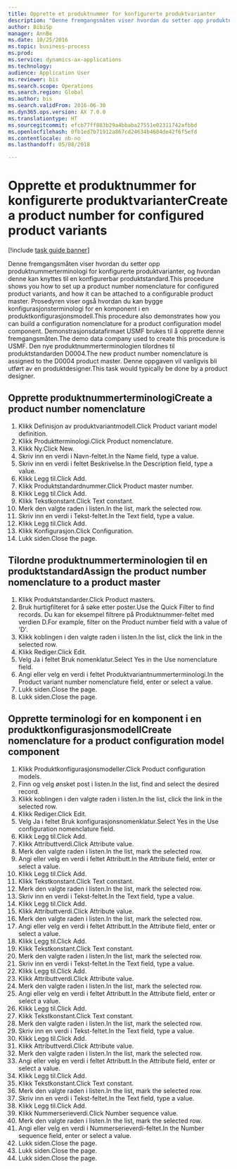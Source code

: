 ```yaml
--- 
title: Opprette et produktnummer for konfigurerte produktvarianter
description: "Denne fremgangsmåten viser hvordan du setter opp produktnummerterminologi for konfigurerte produktvarianter, og hvordan denne kan knyttes til en konfigurerbar produktstandard."
author: BibiSp
manager: AnnBe
ms.date: 10/25/2016
ms.topic: business-process
ms.prod: 
ms.service: dynamics-ax-applications
ms.technology: 
audience: Application User
ms.reviewer: bis
ms.search.scope: Operations
ms.search.region: Global
ms.author: bis
ms.search.validFrom: 2016-06-30
ms.dyn365.ops.version: AX 7.0.0
ms.translationtype: HT
ms.sourcegitcommit: efcb77ff883b29a4bbaba27551e02311742afbbd
ms.openlocfilehash: 0fb1ed7b71912a867cd24634b4684de42f6f5efd
ms.contentlocale: nb-no
ms.lasthandoff: 05/08/2018

---
```

# <a name="create-a-product-number-for-configured-product-variants"></a><span data-ttu-id="32e34-103">Opprette et produktnummer for konfigurerte produktvarianter</span><span class="sxs-lookup"><span data-stu-id="32e34-103">Create a product number for configured product variants</span></span>

[!include [task guide banner](../../includes/task-guide-banner.md)]

<span data-ttu-id="32e34-104">Denne fremgangsmåten viser hvordan du setter opp produktnummerterminologi for konfigurerte produktvarianter, og hvordan denne kan knyttes til en konfigurerbar produktstandard.</span><span class="sxs-lookup"><span data-stu-id="32e34-104">This procedure shows you how to set up a product number nomenclature for configured product variants, and how it can be attached to a configurable product master.</span></span> <span data-ttu-id="32e34-105">Prosedyren viser også hvordan du kan bygge konfigurasjonsterminologi for en komponent i en produktkonfigurasjonsmodell.</span><span class="sxs-lookup"><span data-stu-id="32e34-105">This procedure also demonstrates how you can build a configuration nomenclature for a product configuration model component.</span></span> <span data-ttu-id="32e34-106">Demonstrasjonsdatafirmaet USMF brukes til å opprette denne fremgangsmåten.</span><span class="sxs-lookup"><span data-stu-id="32e34-106">The demo data company used to create this procedure is USMF.</span></span> <span data-ttu-id="32e34-107">Den nye produktnummerterminologien tilordnes til produktstandarden D0004.</span><span class="sxs-lookup"><span data-stu-id="32e34-107">The new product number nomenclature is assigned to the D0004 product master.</span></span> <span data-ttu-id="32e34-108">Denne oppgaven vil vanligvis bli utført av en produktdesigner.</span><span class="sxs-lookup"><span data-stu-id="32e34-108">This task would typically be done by a product designer.</span></span>


## <a name="create-a-product-number-nomenclature"></a><span data-ttu-id="32e34-109">Opprette produktnummerterminologi</span><span class="sxs-lookup"><span data-stu-id="32e34-109">Create a product number nomenclature</span></span>
1. <span data-ttu-id="32e34-110">Klikk Definisjon av produktvariantmodell.</span><span class="sxs-lookup"><span data-stu-id="32e34-110">Click Product variant model definition.</span></span>
2. <span data-ttu-id="32e34-111">Klikk Produktterminologi.</span><span class="sxs-lookup"><span data-stu-id="32e34-111">Click Product nomenclature.</span></span>
3. <span data-ttu-id="32e34-112">Klikk Ny.</span><span class="sxs-lookup"><span data-stu-id="32e34-112">Click New.</span></span>
4. <span data-ttu-id="32e34-113">Skriv inn en verdi i Navn-feltet.</span><span class="sxs-lookup"><span data-stu-id="32e34-113">In the Name field, type a value.</span></span>
5. <span data-ttu-id="32e34-114">Skriv inn en verdi i feltet Beskrivelse.</span><span class="sxs-lookup"><span data-stu-id="32e34-114">In the Description field, type a value.</span></span>
6. <span data-ttu-id="32e34-115">Klikk Legg til.</span><span class="sxs-lookup"><span data-stu-id="32e34-115">Click Add.</span></span>
7. <span data-ttu-id="32e34-116">Klikk Produktstandardnummer.</span><span class="sxs-lookup"><span data-stu-id="32e34-116">Click Product master number.</span></span>
8. <span data-ttu-id="32e34-117">Klikk Legg til.</span><span class="sxs-lookup"><span data-stu-id="32e34-117">Click Add.</span></span>
9. <span data-ttu-id="32e34-118">Klikk Tekstkonstant.</span><span class="sxs-lookup"><span data-stu-id="32e34-118">Click Text constant.</span></span>
10. <span data-ttu-id="32e34-119">Merk den valgte raden i listen.</span><span class="sxs-lookup"><span data-stu-id="32e34-119">In the list, mark the selected row.</span></span>
11. <span data-ttu-id="32e34-120">Skriv inn en verdi i Tekst-feltet.</span><span class="sxs-lookup"><span data-stu-id="32e34-120">In the Text field, type a value.</span></span>
12. <span data-ttu-id="32e34-121">Klikk Legg til.</span><span class="sxs-lookup"><span data-stu-id="32e34-121">Click Add.</span></span>
13. <span data-ttu-id="32e34-122">Klikk Konfigurasjon.</span><span class="sxs-lookup"><span data-stu-id="32e34-122">Click Configuration.</span></span>
14. <span data-ttu-id="32e34-123">Lukk siden.</span><span class="sxs-lookup"><span data-stu-id="32e34-123">Close the page.</span></span>

## <a name="assign-the-product-number-nomenclature-to-a-product-master"></a><span data-ttu-id="32e34-124">Tilordne produktnummerterminologien til en produktstandard</span><span class="sxs-lookup"><span data-stu-id="32e34-124">Assign the product number nomenclature to a product master</span></span>
1. <span data-ttu-id="32e34-125">Klikk Produktstandarder.</span><span class="sxs-lookup"><span data-stu-id="32e34-125">Click Product masters.</span></span>
2. <span data-ttu-id="32e34-126">Bruk hurtigfilteret for å søke etter poster.</span><span class="sxs-lookup"><span data-stu-id="32e34-126">Use the Quick Filter to find records.</span></span> <span data-ttu-id="32e34-127">Du kan for eksempel filtrere på Produktnummer-feltet med verdien D.</span><span class="sxs-lookup"><span data-stu-id="32e34-127">For example, filter on the Product number field with a value of 'D'.</span></span>
3. <span data-ttu-id="32e34-128">Klikk koblingen i den valgte raden i listen.</span><span class="sxs-lookup"><span data-stu-id="32e34-128">In the list, click the link in the selected row.</span></span>
4. <span data-ttu-id="32e34-129">Klikk Rediger.</span><span class="sxs-lookup"><span data-stu-id="32e34-129">Click Edit.</span></span>
5. <span data-ttu-id="32e34-130">Velg Ja i feltet Bruk nomenklatur.</span><span class="sxs-lookup"><span data-stu-id="32e34-130">Select Yes in the Use nomenclature field.</span></span>
6. <span data-ttu-id="32e34-131">Angi eller velg en verdi i feltet Produktvariantnummerterminologi.</span><span class="sxs-lookup"><span data-stu-id="32e34-131">In the Product variant number nomenclature field, enter or select a value.</span></span>
7. <span data-ttu-id="32e34-132">Lukk siden.</span><span class="sxs-lookup"><span data-stu-id="32e34-132">Close the page.</span></span>
8. <span data-ttu-id="32e34-133">Lukk siden.</span><span class="sxs-lookup"><span data-stu-id="32e34-133">Close the page.</span></span>

## <a name="create-nomenclature-for-a-product-configuration-model-component"></a><span data-ttu-id="32e34-134">Opprette terminologi for en komponent i en produktkonfigurasjonsmodell</span><span class="sxs-lookup"><span data-stu-id="32e34-134">Create nomenclature for a product configuration model component</span></span>
1. <span data-ttu-id="32e34-135">Klikk Produktkonfigurasjonsmodeller.</span><span class="sxs-lookup"><span data-stu-id="32e34-135">Click Product configuration models.</span></span>
2. <span data-ttu-id="32e34-136">Finn og velg ønsket post i listen.</span><span class="sxs-lookup"><span data-stu-id="32e34-136">In the list, find and select the desired record.</span></span>
3. <span data-ttu-id="32e34-137">Klikk koblingen i den valgte raden i listen.</span><span class="sxs-lookup"><span data-stu-id="32e34-137">In the list, click the link in the selected row.</span></span>
4. <span data-ttu-id="32e34-138">Klikk Rediger.</span><span class="sxs-lookup"><span data-stu-id="32e34-138">Click Edit.</span></span>
5. <span data-ttu-id="32e34-139">Velg Ja i feltet Bruk konfigurasjonsnomenklatur.</span><span class="sxs-lookup"><span data-stu-id="32e34-139">Select Yes in the Use configuration nomenclature field.</span></span>
6. <span data-ttu-id="32e34-140">Klikk Legg til.</span><span class="sxs-lookup"><span data-stu-id="32e34-140">Click Add.</span></span>
7. <span data-ttu-id="32e34-141">Klikk Attributtverdi.</span><span class="sxs-lookup"><span data-stu-id="32e34-141">Click Attribute value.</span></span>
8. <span data-ttu-id="32e34-142">Merk den valgte raden i listen.</span><span class="sxs-lookup"><span data-stu-id="32e34-142">In the list, mark the selected row.</span></span>
9. <span data-ttu-id="32e34-143">Angi eller velg en verdi i feltet Attributt.</span><span class="sxs-lookup"><span data-stu-id="32e34-143">In the Attribute field, enter or select a value.</span></span>
10. <span data-ttu-id="32e34-144">Klikk Legg til.</span><span class="sxs-lookup"><span data-stu-id="32e34-144">Click Add.</span></span>
11. <span data-ttu-id="32e34-145">Klikk Tekstkonstant.</span><span class="sxs-lookup"><span data-stu-id="32e34-145">Click Text constant.</span></span>
12. <span data-ttu-id="32e34-146">Merk den valgte raden i listen.</span><span class="sxs-lookup"><span data-stu-id="32e34-146">In the list, mark the selected row.</span></span>
13. <span data-ttu-id="32e34-147">Skriv inn en verdi i Tekst-feltet.</span><span class="sxs-lookup"><span data-stu-id="32e34-147">In the Text field, type a value.</span></span>
14. <span data-ttu-id="32e34-148">Klikk Legg til.</span><span class="sxs-lookup"><span data-stu-id="32e34-148">Click Add.</span></span>
15. <span data-ttu-id="32e34-149">Klikk Attributtverdi.</span><span class="sxs-lookup"><span data-stu-id="32e34-149">Click Attribute value.</span></span>
16. <span data-ttu-id="32e34-150">Merk den valgte raden i listen.</span><span class="sxs-lookup"><span data-stu-id="32e34-150">In the list, mark the selected row.</span></span>
17. <span data-ttu-id="32e34-151">Angi eller velg en verdi i feltet Attributt.</span><span class="sxs-lookup"><span data-stu-id="32e34-151">In the Attribute field, enter or select a value.</span></span>
18. <span data-ttu-id="32e34-152">Klikk Legg til.</span><span class="sxs-lookup"><span data-stu-id="32e34-152">Click Add.</span></span>
19. <span data-ttu-id="32e34-153">Klikk Tekstkonstant.</span><span class="sxs-lookup"><span data-stu-id="32e34-153">Click Text constant.</span></span>
20. <span data-ttu-id="32e34-154">Merk den valgte raden i listen.</span><span class="sxs-lookup"><span data-stu-id="32e34-154">In the list, mark the selected row.</span></span>
21. <span data-ttu-id="32e34-155">Skriv inn en verdi i Tekst-feltet.</span><span class="sxs-lookup"><span data-stu-id="32e34-155">In the Text field, type a value.</span></span>
22. <span data-ttu-id="32e34-156">Klikk Legg til.</span><span class="sxs-lookup"><span data-stu-id="32e34-156">Click Add.</span></span>
23. <span data-ttu-id="32e34-157">Klikk Attributtverdi.</span><span class="sxs-lookup"><span data-stu-id="32e34-157">Click Attribute value.</span></span>
24. <span data-ttu-id="32e34-158">Merk den valgte raden i listen.</span><span class="sxs-lookup"><span data-stu-id="32e34-158">In the list, mark the selected row.</span></span>
25. <span data-ttu-id="32e34-159">Angi eller velg en verdi i feltet Attributt.</span><span class="sxs-lookup"><span data-stu-id="32e34-159">In the Attribute field, enter or select a value.</span></span>
26. <span data-ttu-id="32e34-160">Klikk Legg til.</span><span class="sxs-lookup"><span data-stu-id="32e34-160">Click Add.</span></span>
27. <span data-ttu-id="32e34-161">Klikk Tekstkonstant.</span><span class="sxs-lookup"><span data-stu-id="32e34-161">Click Text constant.</span></span>
28. <span data-ttu-id="32e34-162">Merk den valgte raden i listen.</span><span class="sxs-lookup"><span data-stu-id="32e34-162">In the list, mark the selected row.</span></span>
29. <span data-ttu-id="32e34-163">Skriv inn en verdi i Tekst-feltet.</span><span class="sxs-lookup"><span data-stu-id="32e34-163">In the Text field, type a value.</span></span>
30. <span data-ttu-id="32e34-164">Klikk Legg til.</span><span class="sxs-lookup"><span data-stu-id="32e34-164">Click Add.</span></span>
31. <span data-ttu-id="32e34-165">Klikk Attributtverdi.</span><span class="sxs-lookup"><span data-stu-id="32e34-165">Click Attribute value.</span></span>
32. <span data-ttu-id="32e34-166">Merk den valgte raden i listen.</span><span class="sxs-lookup"><span data-stu-id="32e34-166">In the list, mark the selected row.</span></span>
33. <span data-ttu-id="32e34-167">Angi eller velg en verdi i feltet Attributt.</span><span class="sxs-lookup"><span data-stu-id="32e34-167">In the Attribute field, enter or select a value.</span></span>
34. <span data-ttu-id="32e34-168">Klikk Legg til.</span><span class="sxs-lookup"><span data-stu-id="32e34-168">Click Add.</span></span>
35. <span data-ttu-id="32e34-169">Klikk Tekstkonstant.</span><span class="sxs-lookup"><span data-stu-id="32e34-169">Click Text constant.</span></span>
36. <span data-ttu-id="32e34-170">Merk den valgte raden i listen.</span><span class="sxs-lookup"><span data-stu-id="32e34-170">In the list, mark the selected row.</span></span>
37. <span data-ttu-id="32e34-171">Skriv inn en verdi i Tekst-feltet.</span><span class="sxs-lookup"><span data-stu-id="32e34-171">In the Text field, type a value.</span></span>
38. <span data-ttu-id="32e34-172">Klikk Legg til.</span><span class="sxs-lookup"><span data-stu-id="32e34-172">Click Add.</span></span>
39. <span data-ttu-id="32e34-173">Klikk Nummerserieverdi.</span><span class="sxs-lookup"><span data-stu-id="32e34-173">Click Number sequence value.</span></span>
40. <span data-ttu-id="32e34-174">Merk den valgte raden i listen.</span><span class="sxs-lookup"><span data-stu-id="32e34-174">In the list, mark the selected row.</span></span>
41. <span data-ttu-id="32e34-175">Angi eller velg en verdi i Nummerserieverdi-feltet.</span><span class="sxs-lookup"><span data-stu-id="32e34-175">In the Number sequence field, enter or select a value.</span></span>
42. <span data-ttu-id="32e34-176">Lukk siden.</span><span class="sxs-lookup"><span data-stu-id="32e34-176">Close the page.</span></span>
43. <span data-ttu-id="32e34-177">Lukk siden.</span><span class="sxs-lookup"><span data-stu-id="32e34-177">Close the page.</span></span>
44. <span data-ttu-id="32e34-178">Lukk siden.</span><span class="sxs-lookup"><span data-stu-id="32e34-178">Close the page.</span></span>


